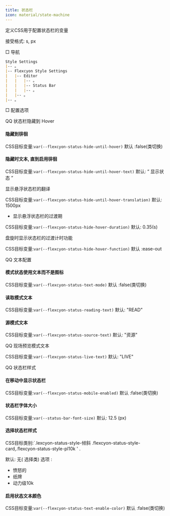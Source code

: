 ```yaml
---
title: 状态栏
icon: material/state-machine
---
```


定义CSS用于配置状态栏的变量

接受格式: s, px

□ 导航

```md
Style Settings
|-- 。
|-- Flexcyon Style Settings
|   |-- Editor
|   |   |-- 。
|   |   |-- Status Bar
|   |   |-- 。
|   |-- 。
|-- 。
```

□ 配置选项

QQ 状态栏隐藏到 Hover

#### 隐藏到徘徊

CSS目标变量:`var(--flexcyon-status-hide-until-hover)`
默认 :false(类切换)

#### 隐藏时文本, 直到启用徘徊

CSS目标变量:`var(--flexcyon-status-hide-until-hover-text)`
默认: “ 显示状态 ”

显示悬浮状态栏的翻译

CSS目标变量:`var(--flexcyon-status-hide-until-hover-translation)`
默认: 1500px

* 显示悬浮状态栏的过渡期

CSS目标变量:`var(--flexcyon-status-hide-hover-duration)`
默认: 0.35(s)

盘旋时显示状态栏的过渡计时功能

CSS目标变量:`var(--flexcyon-status-hide-hover-function)`
默认 :ease-out

 
QQ 文本配置

#### 模式状态使用文本而不是图标

CSS目标变量:`var(--flexcyon-status-text-mode)`
默认 :false(类切换)

#### 读取模式文本

CSS目标变量:`var(--flexcyon-status-reading-text)`
默认: "READ"

#### 源模式文本

CSS目标变量:`var(--flexcyon-status-source-text)`
默认: "资源"

QQ 现场预览模式文本

CSS目标变量:`var(--flexcyon-status-live-text)`
默认: "LIVE"

 

QQ 状态栏样式

#### 在移动中显示状态栏

CSS目标变量:`var(--flexcyon-status-mobile-enabled)`
默认 :false(类切换)

#### 状态栏字体大小

CSS目标变量:`var(--status-bar-font-size)`
默认: 12.5 (px)

#### 选择状态栏样式

CSS目标类别:`.lexcyon-status-style-倾斜
.flexcyon-status-style-card,.flexcyon-status-style-pl10k ' .

默认: 无( 选择类)
选项 :

- 愤怒的
- 纸牌
- 动力级10k

#### 启用状态文本颜色

CSS目标变量:`var(--flexcyon-status-text-enable-color)`
默认 :false(类切换)


